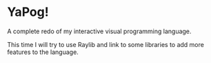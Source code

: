 # YaPog!

A complete redo of my interactive visual programming language.

This time I will try to use Raylib and link to some libraries to add more features to the language.

